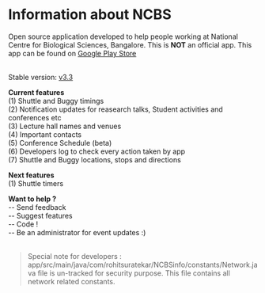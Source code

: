 # Information about NCBS

Open source application developed to help people working at National Centre for Biological Sciences, Bangalore. This is <b>NOT</b> an official app. This app can be found on <a href= "https://play.google.com/store/apps/details?id=com.rohitsuratekar.NCBSinfo">Google Play Store</a><br></br>

Stable version: <a href =https://github.com/NCBSinfo/NCBSinfo/tree/ba5a237072a818bb239de3da9ce09773a035997c> v3.3 </a></br>

<b>Current features</b> </br>
(1) Shuttle and Buggy timings </br>
(2) Notification updates for reasearch talks, Student activities and conferences etc </br>
(3) Lecture hall names and venues </br>
(4) Important contacts </br>
(5) Conference Schedule (beta) </br>
(6) Developers log to check every action taken by app </br>
(7) Shuttle and Buggy locations, stops and directions </br>

<b>Next features </b></br>
(1) Shuttle timers </br>

<b> Want to help ? </b></br>
-- Send feedback </br>
-- Suggest features</br>
-- Code !</br>
-- Be an administrator for event updates :) </br></br>

> Special note for developers :  app/src/main/java/com/rohitsuratekar/NCBSinfo/constants/Network.java file is un-tracked for security purpose. This file contains all network related constants.
